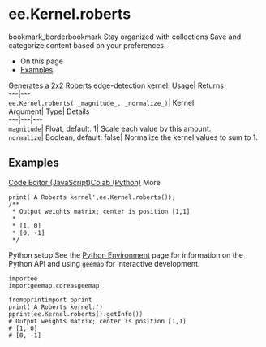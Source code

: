 
#  ee.Kernel.roberts 
bookmark_borderbookmark Stay organized with collections  Save and categorize content based on your preferences. 
  * On this page
  * [Examples](https://developers.google.com/earth-engine/apidocs/ee-kernel-roberts#examples)


Generates a 2x2 Roberts edge-detection kernel. 
Usage| Returns  
---|---  
`ee.Kernel.roberts( _magnitude_, _normalize_)`| Kernel  
Argument| Type| Details  
---|---|---  
`magnitude`| Float, default: 1| Scale each value by this amount.  
`normalize`| Boolean, default: false| Normalize the kernel values to sum to 1.  
## Examples
[Code Editor (JavaScript)](https://developers.google.com/earth-engine/apidocs/ee-kernel-roberts#code-editor-javascript-sample)[Colab (Python)](https://developers.google.com/earth-engine/apidocs/ee-kernel-roberts#colab-python-sample) More
```
print('A Roberts kernel',ee.Kernel.roberts());
/**
 * Output weights matrix; center is position [1,1]
 *
 * [1, 0]
 * [0, -1]
 */
```
Python setup
See the [ Python Environment](https://developers.google.com/earth-engine/guides/python_install) page for information on the Python API and using `geemap` for interactive development.
```
importee
importgeemap.coreasgeemap
```
```
frompprintimport pprint
print('A Roberts kernel:')
pprint(ee.Kernel.roberts().getInfo())
# Output weights matrix; center is position [1,1]
# [1, 0]
# [0, -1]
```

